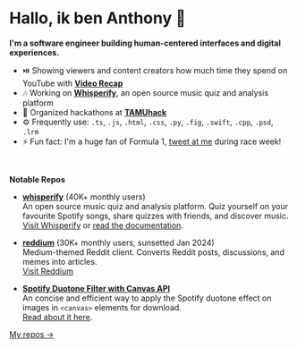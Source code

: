 # Hallo, ik ben Anthony 👋

**I'm a software engineer building human-centered interfaces and digital experiences.**

- ⏯️ Showing viewers and content creators how much time they spend on YouTube with **[Video Recap](https://videorecap.viewodyssey.com/)**
- 🎶 Working on **[Whisperify](https://whisperify.net/)**, an open source music quiz and analysis platform
- 🎨 Organized hackathons at **[TAMUhack](https://tamuhack.com)**
- ⚙️ Frequently use: `.ts`, `.js`, `.html`, `.css`, `.py`, `.fig`, `.swift`, `.cpp`, `.psd`, `.lrm`
- ⚡ Fun fact: I'm a huge fan of Formula 1, [tweet at me](https://twitter.com/yihonganthony) during race week!

<br/>

**Notable Repos**

- **[whisperify](https://github.com/eightants/whisperify)** (40K+ monthly users)<br/>
  An open source music quiz and analysis platform. Quiz yourself on your favourite Spotify songs, share quizzes with friends, and discover music. <br/>
  [Visit Whisperify](https://whisperify.net/) or [read the documentation](https://whisperify.net/documentation). 

- **[reddium](https://github.com/eightants/reddium)** (30K+ monthly users, sunsetted Jan 2024)<br/>
  Medium-themed Reddit client. Converts Reddit posts, discussions, and memes into articles. <br/>
  [Visit Reddium](https://reddium.vercel.app/)

- **[Spotify Duotone Filter with Canvas API](https://gist.github.com/6286d8a69cccf9304871c867a9144e19)**<br/>
  An concise and efficient way to apply the Spotify duotone effect on images in `<canvas>` elements for download. <br/>
  [Read about it here](https://codeburst.io/build-spotifys-colorizer-effect-with-javascript-35cb75fc638c). 

[My repos →](https://github.com/eightants?tab=repositories)


<!--
**eightants/eightants** is a ✨ _special_ ✨ repository because its `README.md` (this file) appears on your GitHub profile.

Here are some ideas to get you started:

- 🔭 I’m currently working on ...
- 🌱 I’m currently learning ...
- 👯 I’m looking to collaborate on ...
- 🤔 I’m looking for help with ...
- 💬 Ask me about ...
- 📫 How to reach me: ...
- 😄 Pronouns: ...
- ⚡ Fun fact: ...
-->
